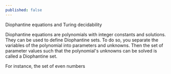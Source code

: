```yaml
---
published: false
---
```


Diophantine equations and Turing decidability

Diophantine equations are polynomials with integer constants and solutions.
They can be used to define Diophantine sets. To do so, you separate the variables of the polynomial into parameters and unknowns. Then the set of parameter values such that the polynomial's unknowns can be solved is called a Diophantine set. 

For instance, the set of even numbers 
